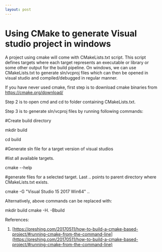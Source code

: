 ```yaml
---
layout: post
---
```

# Using CMake to generate Visual studio project in windows

A project using cmake will come with CMakeLists.txt script. This script defines targets where each target represents an executable or library or some other output for the build pipeline. On windows, we can use CMakeLists.txt to generate sln/vcproj files which can then be opened in visual studio and compiled/debugged in regular manner.

If you have never used cmake, first step is to download cmake binaries from https://cmake.org/download/

Step 2 is to open cmd and cd to folder containing CMakeLists.txt.

Step 3 is to generate sln/vcproj files by running following commands:

#Create build directory

mkdir build

cd build

#Generate sln file for a target version of visual studios

#list all available targets.

cmake --help 

#generate files for a selected target. Last .. points to parent directory where CMakeLists.txt exists.

cmake -G "Visual Studio 15 2017 Win64" ..



Alternatively, above commands can be replaced with:

mkdir build
cmake -H. -Bbuild



References:

1. [https://preshing.com/20170511/how-to-build-a-cmake-based-project/#running-cmake-from-the-command-line](https://preshing.com/20170511/how-to-build-a-cmake-based-project/#running-cmake-from-the-command-line)